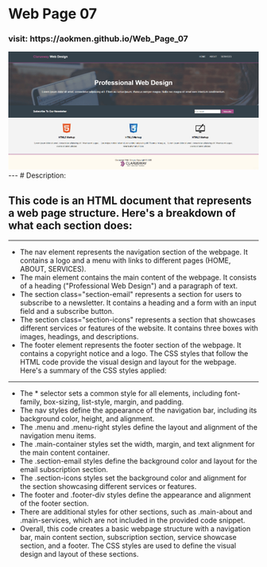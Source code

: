 # Web Page 07
<h3>visit: https://aokmen.github.io/Web_Page_07</h3>
<img alt="alt_text" src="./assets/gif.gif"/>
---
# Description:

## This code is an HTML document that represents a web page structure. Here's a breakdown of what each section does:
---
* The nav element represents the navigation section of the webpage. It contains a logo and a menu with links to different pages (HOME, ABOUT, SERVICES).
* The main element contains the main content of the webpage. It consists of a heading ("Professional Web Design") and a paragraph of text.
* The section class="section-email" represents a section for users to subscribe to a newsletter. It contains a heading and a form with an input field and a subscribe button.
* The section class="section-icons" represents a section that showcases different services or features of the website. It contains three boxes with images, headings, and descriptions.
* The footer element represents the footer section of the webpage. It contains a copyright notice and a logo.
The CSS styles that follow the HTML code provide the visual design and layout for the webpage. Here's a summary of the CSS styles applied:
---
* The * selector sets a common style for all elements, including font-family, box-sizing, list-style, margin, and padding.
* The nav styles define the appearance of the navigation bar, including its background color, height, and alignment.
* The .menu and .menu-right styles define the layout and alignment of the navigation menu items.
* The .main-container styles set the width, margin, and text alignment for the main content container.
* The .section-email styles define the background color and layout for the email subscription section.
* The .section-icons styles set the background color and alignment for the section showcasing different services or features.
* The footer and .footer-div styles define the appearance and alignment of the footer section.
* There are additional styles for other sections, such as .main-about and .main-services, which are not included in the provided code snippet.
* Overall, this code creates a basic webpage structure with a navigation bar, main content section, subscription section, service showcase section, and a footer. The CSS styles are used to define the visual design and layout of these sections.
